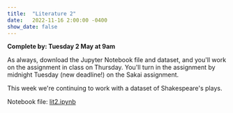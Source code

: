 ```yaml
---
title:  "Literature 2"
date:   2022-11-16 2:00:00 -0400
show_date: false
---
```

**Complete by: Tuesday 2 May at 9am**

As always, download the Jupyter Notebook file and dataset, and you'll work on the assignment in class on Thursday. You'll turn in the assignment by midnight Tuesday (new deadline!) on the Sakai assignment.

This week we're continuing to work with a dataset of Shakespeare's plays.

Notebook file: <a href="/CIS241/resources/lit2.ipynb" download>lit2.ipynb</a>

